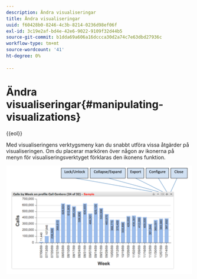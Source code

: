 ```yaml
---
description: Ändra visualiseringar
title: Ändra visualiseringar
uuid: f60428b0-8246-4c3b-8214-0236d98ef06f
exl-id: 3c19e2af-bd4e-42e6-9022-9109f32d44b5
source-git-commit: b1dda69a606a16dccca30d2a74c7e63dbd27936c
workflow-type: tm+mt
source-wordcount: '41'
ht-degree: 0%

---
```


# Ändra visualiseringar{#manipulating-visualizations}

{{eol}}

Med visualiseringens verktygsmeny kan du snabbt utföra vissa åtgärder på visualiseringen. Om du placerar markören över någon av ikonerna på menyn för visualiseringsverktyget förklaras den ikonens funktion.

![](assets/manipulate_visual.png)
